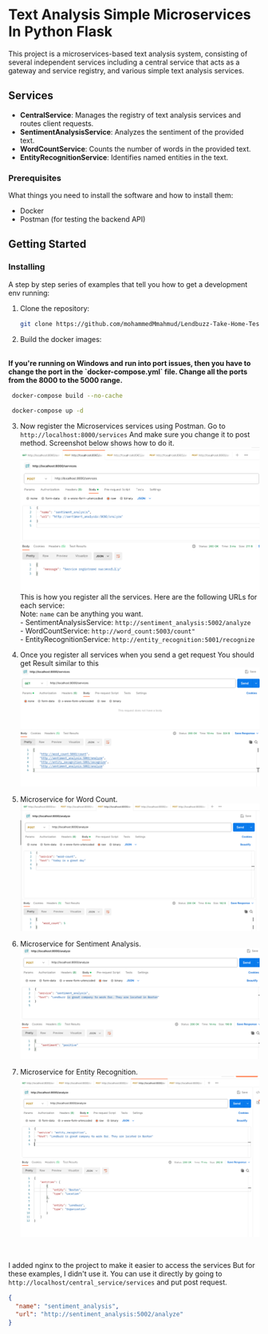 # Text Analysis Simple Microservices In Python Flask 

This project is a microservices-based text analysis system, consisting of several independent services including a central service that acts as a gateway and service registry, and various simple text analysis services.

## Services

- **CentralService**: Manages the registry of text analysis services and routes client requests.
- **SentimentAnalysisService**: Analyzes the sentiment of the provided text.
- **WordCountService**: Counts the number of words in the provided text.
- **EntityRecognitionService**: Identifies named entities in the text.



### Prerequisites

What things you need to install the software and how to install them:

- Docker
- Postman (for testing the backend API)


## Getting Started
### Installing

A step by step series of examples that tell you how to get a development env running:

1. Clone the repository:

   ```bash
   git clone https://github.com/mohammedMmahmud/Lendbuzz-Take-Home-Test.git
    ```

2. Build the docker images:
<br>
<b>If you're running on Windows and run into port issues, then you have to change the port in the `docker-compose.yml` file. Change all the ports from the 8000 to the 5000 range.</b>

   ```bash
    docker-compose build --no-cache
   ```
   ```bash
    docker-compose up -d 
   ```  

3. Now register the Microservices services using Postman. Go to `http://localhost:8000/services` And make sure you change it to post method. Screenshot below shows how to do it.
     ![alt text](screenshots/post.png "Register")
     <br>
     This is how you register all the services. Here are the following URLs for each service:
     <br>
     Note: `name` can be anything you want. 
        <br>
        - SentimentAnalysisService: `http://sentiment_analysis:5002/analyze`
        <br>
        - WordCountService: `http://word_count:5003/count"`
        <br>
        - EntityRecognitionService: `http://entity_recognition:5001/recognize`


4. Once you register all services when you send a get request You should get Result similar to this 
![alt text](screenshots/get.png "get")

5. Microservice for Word Count. 
![alt text](screenshots/word-count.png "word-count")

6. Microservice for Sentiment Analysis. 
![alt text](screenshots/sentiment_analysis.png "sentiment_analysis")

7. Microservice for Entity Recognition. 
![alt text](screenshots/entity_recognition.png "entity_recognition")


<br>

I added nginx to the project to make it easier to access the services But for these examples, I didn't use it. You can use it directly by going to `http://localhost/central_service/services` and put post request.

```json
{
  "name": "sentiment_analysis",
  "url": "http://sentiment_analysis:5002/analyze"
}
```
